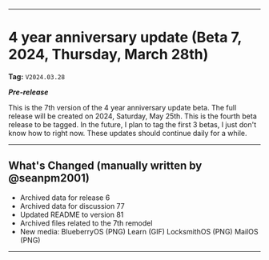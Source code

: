 ***

# 4 year anniversary update (Beta 7, 2024, Thursday, March 28th)

**Tag:** `V2024.03.28`

***Pre-release***

This is the 7th version of the 4 year anniversary update beta. The full release will be created on 2024, Saturday, May 25th. This is the fourth beta release to be tagged. In the future, I plan to tag the first 3 betas, I just don't know how to right now. These updates should continue daily for a while.

---

## What's Changed (manually written by @seanpm2001)

- Archived data for release 6
- Archived data for discussion 77
- Updated README to version 81
- Archived files related to the 7th remodel
- New media: BlueberryOS (PNG) Learn (GIF) LocksmithOS (PNG) MailOS (PNG)

***
